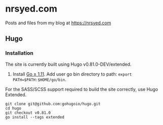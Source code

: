 # nrsyed.com

Posts and files from my blog at https://nrsyed.com

## Hugo

### Installation

The site is currently built using Hugo v0.81.0-DEV/extended.

1. Install [Go &ge; 1.11](https://golang.org/doc/install). Add user go bin
directory to path: `export PATH=$PATH:$HOME/go/bin`.

For the SASS/SCSS support required to build the site correctly, use
Hugo Extended.

```
git clone git@github.com:gohugoio/hugo.git
cd hugo
git checkout v0.81.0
go install --tags extended
```

